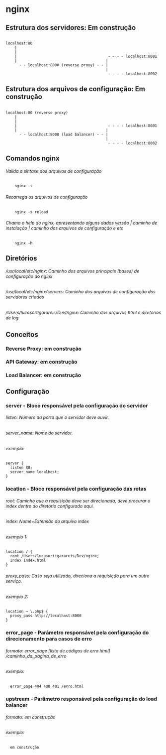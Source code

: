 # nginx

## Estrutura dos servidores: Em construção
```

localhost:80
    |
    |
    |                                         - - - - localhost:8001
    |                                        |
      - - localhost:8080 (reverse proxy) - - |
                                             | 
                                              - - - - localhost:8002
```

## Estrutura dos arquivos de configuração: Em construção
```

localhost:80 (reverse proxy)
    |
    |
    |                                         - - - - localhost:8001
    |                                        |
      - - localhost:8000 (load balancer) - - |
                                             | 
                                              - - - - localhost:8002
```

## Comandos nginx
  ###### Valida a sintaxe dos arquivos de configuração
``` nginx
    nginx -t
```
  ###### Recarrega os arquivos de configuração
``` nginx
    nginx -s reload
```
  ###### Chama o help do nginx, apresentando alguns dados versão | caminho de instalação | caminho dos arquivos de configuração e etc
``` nginx
    nginx -h
```

## Diretórios
  ###### /usr/local/etc/nginx: Caminho dos arquivos principais (bases) de configuração do nginx
  ###### /usr/local/etc/nginx/servers: Caminho dos arquivos de configuração dos servidores criados
  ###### /Users/lucasortigarareis/Dev/nginx: Caminho dos arquivos html e diretórios de log
  
## Conceitos
 ### Reverse Proxy: em construção
 ### API Gateway: em construção
 ### Load Balancer: em construção
 
 
## Configuração
### server - Bloco responsável pela configuração do servidor
  ###### listen: Número da porta que o servidor deve ouvir.
  ###### server_name: Nome do servidor.
  ###### exemplo:
``` 
server {
  listen 80;
  server_name localhost;
}
```
  
### location - Bloco responsável pela configuração das rotas
  ###### root: Caminho que a requisição deve ser direcionada, deve procurar o index dentro do diretório configurado aqui.
  ###### index: Nome+Extensão do arquivo index
  ###### exemplo 1:
``` 
location / {
  root /Users/lucasortigarareis/Dev/nginx;
  index index.html
}
```
  ###### proxy_pass: Caso seja utilizado, direciona a requisição para um outro serviço.
  ###### exemplo 2:
``` 
location ~ \.php$ {
  proxy_pass http://localhost:8000  
}
```

### error_page - Parâmetro responsável pela configuração do direcionamento para casos de erro
  ###### formato: error_page [lista de códigos de erro html] /caminho_da_página_de_erro 
  ###### exemplo:
``` 
  error_page 404 400 401 /erro.html  
```

### upstream - Parâmetro responsável pela configuração do load balancer
  ###### formato: em construção
  ###### exemplo:
``` 
  em construção
```

